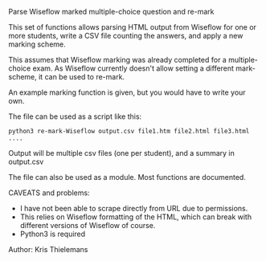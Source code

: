 Parse Wiseflow marked multiple-choice question and re-mark

This set of functions allows parsing HTML output from Wiseflow for one or more students,
write a CSV file counting the answers, and apply a new marking scheme.

This assumes that Wiseflow marking was already completed for a multiple-choice exam.
As Wiseflow currently doesn't allow setting a different mark-scheme, it can be used
to re-mark.

An example marking function is given, but you would have to write your own.

The file can be used as a script like this:

    python3 re-mark-Wiseflow output.csv file1.htm file2.html file3.html ....

Output will be multiple csv files (one per student), and a summary in output.csv

The file can also be used as a module. Most functions are documented.

CAVEATS and problems:
- I have not been able to scrape directly from URL due to permissions.
- This relies on Wiseflow formatting of the HTML, which can break with different versions of Wiseflow of course.
- Python3 is required

Author: Kris Thielemans
